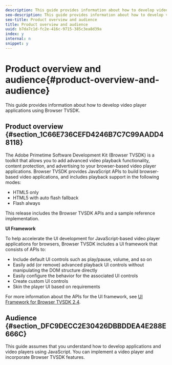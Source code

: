 ```yaml
---
description: This guide provides information about how to develop video player applications using Browser TVSDK.
seo-description: This guide provides information about how to develop video player applications using Browser TVSDK.
seo-title: Product overview and audience
title: Product overview and audience
uuid: b7da7c1d-fc2e-416c-9715-385c3ea8d39a
index: y
internal: n
snippet: y
---
```


# Product overview and audience{#product-overview-and-audience}

This guide provides information about how to develop video player applications using Browser TVSDK.

## Product overview {#section_1C66E736CEFD4246B7C7C99AADD48118}

The Adobe Primetime Software Development Kit (Browser TVSDK) is a toolkit that allows you to add advanced video playback functionality, content protection, and advertising to your browser-based video player applications. Browser TVSDK provides JavaScript APIs to build browser-based video applications, and includes playback support in the following modes:

* HTML5 only 
* HTML5 with auto flash fallback 
* Flash always

This release includes the Browser TVSDK APIs and a sample reference implementation.

**UI Framework**

To help accelerate the UI development for JavaScript-based video player applications for browsers, Browser TVSDK includes a UI framework that consists of APIs to:

* Include default UI controls such as play/pause, volume, and so on 
* Easily add (or remove) advanced playback UI controls without manipulating the DOM structure directly 
* Easily configure the behavior for the associated UI controls 
* Create custom UI controls 
* Skin the player UI based on requirements

For more information about the APIs for the UI framework, see [UI Framework for Browser TVSDK 2.4](http://help.adobe.com/en_US/primetime/api/psdk/btvsdk-ui-framework/index.html).

## Audience {#section_DFC9DECC2E30426DBBDDEA4E288E666C}

This guide assumes that you understand how to develop applications and video players using JavaScript. You can implement a video player and incorporate Browser TVSDK features. 
